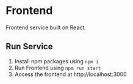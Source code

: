 # Frontend

Frontend service built on React.

## Run Service

1. Install npm packages using `npm i`
2. Run Frontend using `npm run start`
3. Access the frontend at http://localhost:3000
